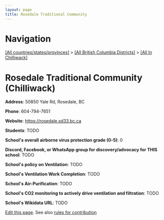 ```yaml
---
layout: page
title: Rosedale Traditional Community
---
```

# Navigation

[[All countries/states/provinces]](../../..) > [[All British Columbia Districts]](../..) > [[All In Chilliwack]](..)

# Rosedale Traditional Community (Chilliwack)

**Address**: 50850 Yale Rd, Rosedale, BC

**Phone**: 604-794-7651

**Website**: <https://rosedale.sd33.bc.ca>

**Students**: TODO

**School's overall airborne virus protection grade (0-5)**: 0

**Discord, Facebook, or WhatsApp group for discovery/advocacy for THIS school**: TODO

**School's policy on Ventilation**: TODO

**School's Ventilation Work Completion**: TODO

**School's Air-Purification**: TODO

**School's CO2 monitoring to actively drive ventilation and filtration**: TODO

**School's Wikidata URL**: TODO


[Edit this page](https://github.com/ventilate-schools/BC/edit/main/./Chilliwack/Rosedale_Traditional_Community.md). See also [rules for contribution](../../../contribution-rules/)